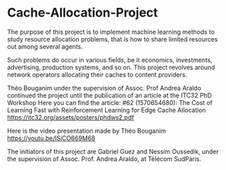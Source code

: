 # Cache-Allocation-Project
The purpose of this project is to implement machine learning methods to study resource allocation problems, that is how to share 
limited resources out among several agents.

Such problems do occur in various fields, be it economics, investments, advertising, production systems, and so on. 
This project revolves around network operators allocating their caches to content providers.

Théo Bouganim under the supervision of Assoc. Prof Andrea Araldo continued the project until the publication of an article at the ITC32 PhD Workshop 
Here you can find the article: 
#62 (1570654680): The Cost of Learning Fast with Reinforcement Learning for Edge Cache Allocation
https://itc32.org/assets/posters/phdws2.pdf 

Here is the video presentation made by Théo Bouganim
https://youtu.be/ISjCO669M68


The initiators of this project are Gabriel Guez and Nessim Oussedik, under the supervision of Assoc. Prof. Andrea Araldo, at Télécom SudParis.
